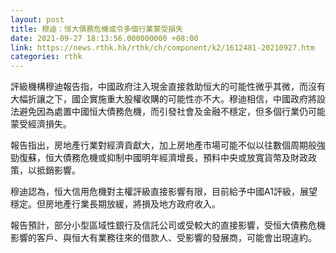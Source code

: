 ```yaml
---
layout: post
title: 穆迪：恒大債務危機或令多個行業蒙受損失
date: 2021-09-27 18:13:56.000000000 +08:00
link: https://news.rthk.hk/rthk/ch/component/k2/1612481-20210927.htm
categories: rthk
---
```


評級機構穆迪報告指，中國政府注入現金直接救助恒大的可能性微乎其微，而沒有大幅折讓之下，國企實施重大股權收購的可能性亦不大。穆迪相信，中國政府將設法避免因為處置中國恒大債務危機，而引發社會及金融不穩定，但多個行業仍可能蒙受經濟損失。

報告指出，房地產行業對經濟貢獻大，加上房地產市場可能不似以往數個周期般強勁復蘇，恒大債務危機或抑制中國明年經濟增長，預料中央或放寬貨幣及財政政策，以抵銷影響。

穆迪認為，恒大信用危機對主權評級直接影響有限，目前給予中國A1評級，展望穩定。但房地產行業長期放緩，將損及地方政府收入。

報告預計，部分小型區域性銀行及信託公司或受較大的直接影響，受恒大債務危機影響的客戶、與恒大有業務往來的借款人、受影響的發展商，可能會出現違約。
